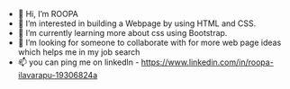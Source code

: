 - 👋 Hi, I’m ROOPA 
- 👀 I’m interested in building a Webpage by using HTML and CSS.
- 🌱 I’m currently learning more about css using Bootstrap.
- 💞️ I’m looking for someone to collaborate with for more web page ideas which helps me in my job search 
- 📫 you can ping me on linkedln - https://www.linkedin.com/in/roopa-ilavarapu-19306824a


<!---
RR-165/RR-165 is a ✨ special ✨ repository because its `README.md` (this file) appears on your GitHub profile.
You can click the Preview link to take a look at your changes.
--->
